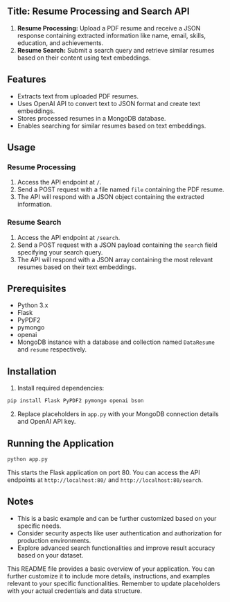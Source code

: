 
## Title: Resume Processing and Search API


1. **Resume Processing:** Upload a PDF resume and receive a JSON response containing extracted information like name, email, skills, education, and achievements.
2. **Resume Search:** Submit a search query and retrieve similar resumes based on their content using text embeddings.

## Features

* Extracts text from uploaded PDF resumes.
* Uses OpenAI API to convert text to JSON format and create text embeddings.
* Stores processed resumes in a MongoDB database.
* Enables searching for similar resumes based on text embeddings.

## Usage

### Resume Processing

1. Access the API endpoint at `/`.
2. Send a POST request with a file named `file` containing the PDF resume.
3. The API will respond with a JSON object containing the extracted information.

### Resume Search

1. Access the API endpoint at `/search`.
2. Send a POST request with a JSON payload containing the `search` field specifying your search query.
3. The API will respond with a JSON array containing the most relevant resumes based on their text embeddings.

## Prerequisites

* Python 3.x
* Flask
* PyPDF2
* pymongo
* openai
* MongoDB instance with a database and collection named `DataResume` and `resume` respectively.

## Installation

1. Install required dependencies:

```bash
pip install Flask PyPDF2 pymongo openai bson
```

2. Replace placeholders in `app.py` with your MongoDB connection details and OpenAI API key.

## Running the Application

```bash
python app.py
```

This starts the Flask application on port 80. You can access the API endpoints at `http://localhost:80/` and `http://localhost:80/search`.

## Notes

* This is a basic example and can be further customized based on your specific needs.
* Consider security aspects like user authentication and authorization for production environments.
* Explore advanced search functionalities and improve result accuracy based on your dataset.

This README file provides a basic overview of your application. You can further customize it to include more details, instructions, and examples relevant to your specific functionalities. Remember to update placeholders with your actual credentials and data structure.

